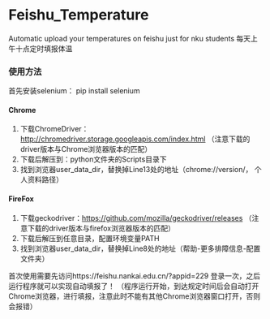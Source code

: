# Feishu_Temperature
Automatic upload your temperatures on feishu just for nku students
每天上午十点定时填报体温

### 使用方法
首先安装selenium： pip install selenium
#### Chrome
1. 下载ChromeDriver：http://chromedriver.storage.googleapis.com/index.html （注意下载的driver版本与Chrome浏览器版本的匹配）
3. 下载后解压到：python文件夹的Scripts目录下
4. 找到浏览器user_data_dir，替换掉Line13处的地址（chrome://version/， 个人资料路径）

#### FireFox
1. 下载geckodriver：https://github.com/mozilla/geckodriver/releases （注意下载的driver版本与firefox浏览器版本的匹配）
2. 下载后解压到任意目录，配置环境变量PATH
3. 找到浏览器user_data_dir，替换掉Line8处的地址（帮助-更多排障信息-配置文件夹）

首次使用需要先访问https://feishu.nankai.edu.cn/?appid=229 登录一次，之后运行程序就可以实现自动填报了！
（程序运行开始，到达规定时间后会自动打开Chrome浏览器，进行填报，注意此时不能有其他Chrome浏览器窗口打开，否则会报错）
